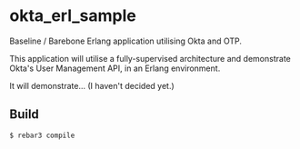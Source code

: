 okta_erl_sample
=====

Baseline / Barebone Erlang application utilising Okta and OTP.

This application will utilise a fully-supervised architecture and demonstrate Okta's User Management API, in an Erlang environment.

It will demonstrate...  (I haven't decided yet.)

Build
-----

    $ rebar3 compile
